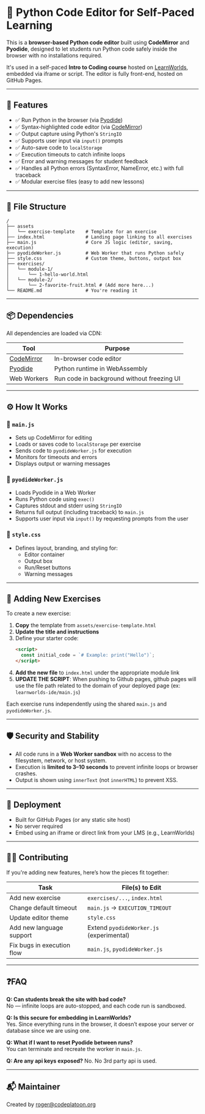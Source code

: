 # 🐍 Python Code Editor for Self-Paced Learning

This is a **browser-based Python code editor** built using **CodeMirror** and **Pyodide**, designed to let students run Python code safely inside the browser with no installations required.

It's used in a self-paced **Intro to Coding course** hosted on [LearnWorlds](https://www.learnworlds.com), embedded via iframe or script. The editor is fully front-end, hosted on GitHub Pages.

---

## 🔧 Features

- ✅ Run Python in the browser (via [Pyodide](https://pyodide.org/))
- ✅ Syntax-highlighted code editor (via [CodeMirror](https://codemirror.net/))
- ✅ Output capture using Python's `StringIO`
- ✅ Supports user input via `input()` prompts
- ✅ Auto-save code to `localStorage`
- ✅ Execution timeouts to catch infinite loops
- ✅ Error and warning messages for student feedback
- ✅ Handles all Python errors (SyntaxError, NameError, etc.) with full traceback
- ✅ Modular exercise files (easy to add new lessons)


---

## 📁 File Structure

```plaintext
/
├── assets
│   └── exercise-template    # Template for an exercise
├── index.html               # Landing page linking to all exercises
├── main.js                  # Core JS logic (editor, saving, execution)
├── pyodideWorker.js         # Web Worker that runs Python safely
├── style.css                # Custom theme, buttons, output box
├── exercises/
│   └── module-1/
│       └── 1-hello-world.html     
│   └── module-2/
│       └── 2-favorite-fruit.html # (Add more here...)
└── README.md                # You're reading it
```

---

## 📦 Dependencies

All dependencies are loaded via CDN:

| Tool        | Purpose                         |
|-------------|----------------------------------|
| [CodeMirror](https://codemirror.net/) | In-browser code editor |
| [Pyodide](https://pyodide.org/)     | Python runtime in WebAssembly |
| Web Workers | Run code in background without freezing UI |

---

## ⚙️ How It Works

### 🔸 `main.js`
- Sets up CodeMirror for editing
- Loads or saves code to `localStorage` per exercise
- Sends code to `pyodideWorker.js` for execution
- Monitors for timeouts and errors
- Displays output or warning messages

### 🔸 `pyodideWorker.js`
- Loads Pyodide in a Web Worker
- Runs Python code using `exec()`
- Captures stdout and stderr using `StringIO`
- Returns full output (including traceback) to `main.js`
- Supports user input via `input()` by requesting prompts from the user


### 🔸 `style.css`
- Defines layout, branding, and styling for:
  - Editor container
  - Output box
  - Run/Reset buttons
  - Warning messages

---

## 🧠 Adding New Exercises

To create a new exercise:

1. **Copy** the template from `assets/exercise-template.html`
2. **Update the title and instructions**
3. Define your starter code:
   ```html
   <script>
     const initial_code = `# Example: print("Hello")`;
   </script>
   ```
4. **Add the new file** to `index.html` under the appropriate module link
5. **UPDATE THE SCRIPT**: When pushing to Github pages, github pages will use the file path related to the domain of your deployed page (ex: `learnworlds-ide/main.js`)

Each exercise runs independently using the shared `main.js` and `pyodideWorker.js`.

---

## 🛡 Security and Stability

- All code runs in a **Web Worker sandbox** with no access to the filesystem, network, or host system.
- Execution is **limited to 3–10 seconds** to prevent infinite loops or browser crashes.
- Output is shown using `innerText` (not `innerHTML`) to prevent XSS.

---

## 🚀 Deployment

- Built for GitHub Pages (or any static site host)
- No server required
- Embed using an iframe or direct link from your LMS (e.g., LearnWorlds)

---

## 👩‍💻 Contributing

If you're adding new features, here’s how the pieces fit together:

| Task                        | File(s) to Edit             |
|----------------------------|-----------------------------|
| Add new exercise           | `exercises/...`, `index.html` |
| Change default timeout     | `main.js` → `EXECUTION_TIMEOUT` |
| Update editor theme        | `style.css`             |
| Add new language support   | Extend `pyodideWorker.js` (experimental) |
| Fix bugs in execution flow | `main.js`, `pyodideWorker.js` |

---

## ❓FAQ

**Q: Can students break the site with bad code?**  
No — infinite loops are auto-stopped, and each code run is sandboxed.

**Q: Is this secure for embedding in LearnWorlds?**  
Yes. Since everything runs in the browser, it doesn’t expose your server or database since we are using one.

**Q: What if I want to reset Pyodide between runs?**  
You can terminate and recreate the worker in `main.js`.

**Q: Are any api keys exposed?**
No. No 3rd party api is used.

---

## 📬 Maintainer

Created by roger@codeplatoon.org

